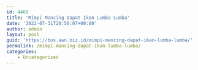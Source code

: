 ```yaml
---
id: 4468
title: 'Mimpi Mancing Dapat Ikan Lumba Lumba'
date: '2022-07-31T20:50:07+00:00'
author: admin
layout: post
guid: 'https://bos.awn.biz.id/mimpi-mancing-dapat-ikan-lumba-lumba/'
permalink: /mimpi-mancing-dapat-ikan-lumba-lumba/
categories:
    - Uncategorized
---
```


